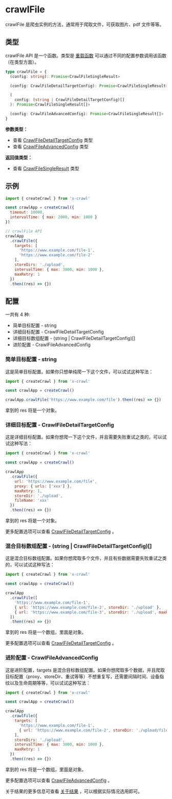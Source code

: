 # crawlFile

crawlFile 是爬虫实例的方法，通常用于爬取文件，可获取图片、pdf 文件等等。

## 类型

crawlFile API 是一个函数。类型是 [重载函数](https://www.typescriptlang.org/docs/handbook/2/functions.html#function-overloads) 可以通过不同的配置参数调用该函数（在类型方面）。

```ts
type crawlFile = {
  (config: string): Promise<CrawlFileSingleResult>

  (config: CrawlFileDetailTargetConfig): Promise<CrawlFileSingleResult>

  (
    config: (string | CrawlFileDetailTargetConfig)[]
  ): Promise<CrawlFileSingleResult[]>

  (config: CrawlFileAdvancedConfig): Promise<CrawlFileSingleResult[]>
}
```

**参数类型：**

- 查看 [CrawlFileDetailTargetConfig](#CrawlFileDetailTargetConfig) 类型
- 查看 [CrawlFileAdvancedConfig](#CrawlFileAdvancedConfig) 类型

**返回值类型：**

- 查看 [CrawlFileSingleResult](#CrawlFileSingleResult) 类型

## 示例

```js
import { createCrawl } from 'x-crawl'

const crawlApp = createCrawl({
  timeout: 10000,
  intervalTime: { max: 2000, min: 1000 }
})

// crawlFile API
crawlApp
  .crawlFile({
    targets: [
      'https://www.example.com/file-1',
      'https://www.example.com/file-2'
    ],
    storeDirs: './upload',
    intervalTime: { max: 3000, min: 1000 },
    maxRetry: 1
  })
  .then((res) => {})
```

## 配置

一共有 4 种:

- 简单目标配置 - string
- 详细目标配置 - CrawlFileDetailTargetConfig
- 详细目标数组配置 - (string | CrawlFileDetailTargetConfig)[]
- 进阶配置 - CrawlFileAdvancedConfig

### 简单目标配置 - string

这是简单目标配置。如果你只想单纯爬一下这个文件，可以试试这种写法：

```js
import { createCrawl } from 'x-crawl'

const crawlApp = createCrawl()

crawlApp.crawlFile('https://www.example.com/file').then((res) => {})
```

拿到的 res 将是一个对象。

### 详细目标配置 - CrawlFileDetailTargetConfig

这是详细目标配置。如果你想爬一下这个文件，并且需要失败重试之类的，可以试试这种写法：

```js
import { createCrawl } from 'x-crawl'

const crawlApp = createCrawl()

crawlApp
  .crawlFile({
    url: 'https://www.example.com/file',
    proxy: { urls: ['xxx'] },
    maxRetry: 1,
    storeDir: './upload',
    fileName: 'xxx'
  })
  .then((res) => {})
```

拿到的 res 将是一个对象。

更多配置选项可以查看 [CrawlFileDetailTargetConfig](#CrawlFileDetailTargetConfig) 。

### 混合目标数组配置 - (string | CrawlFileDetailTargetConfig)[]

这是混合目标数组配置。如果你想爬取多个文件，并且有些数据需要失败重试之类的，可以试试这种写法：

```js
import { createCrawl } from 'x-crawl'

const crawlApp = createCrawl()

crawlApp
  .crawlFile([
    'https://www.example.com/file-1',
    { url: 'https://www.example.com/file-2', storeDir: './upload' },
    { url: 'https://www.example.com/file-3', storeDir: './upload', maxRetry: 2 }
  ])
  .then((res) => {})
```

拿到的 res 将是一个数组，里面是对象。

更多配置选项可以查看 [CrawlFileDetailTargetConfig](#CrawlFileDetailTargetConfig) 。

### 进阶配置 - CrawlFileAdvancedConfig

这是进阶配置，targets 是混合目标数组配置。如果你想爬取多个数据，并且爬取目标配置（proxy、storeDir、重试等等）不想重复写，还需要间隔时间、设备指纹以及生命周期等等，可以试试这种写法：

```js
import { createCrawl } from 'x-crawl'

const crawlApp = createCrawl()

crawlApp
  .crawlFile({
    targets: [
      'https://www.example.com/file-1',
      { url: 'https://www.example.com/file-2', storeDir: './upload/file2' }
    ],
    storeDirs: './upload',
    intervalTime: { max: 3000, min: 1000 },
    maxRetry: 1
  })
  .then((res) => {})
```

拿到的 res 将是一个数组，里面是对象。

更多配置选项可以查看 [CrawlFileAdvancedConfig](#CrawlFileAdvancedConfig) 。

关于结果的更多信息可查看 [关于结果](#关于结果) ，可以根据实际情况选用即可。
